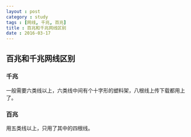 ```yaml
---
layout : post
category : study
tags : [网线, 千兆, 百兆]
title : 百兆和千兆网线区别
date : 2016-03-17
---
```


## 百兆和千兆网线区别

### 千兆

一般需要六类线以上，六类线中间有个十字形的塑料架，八根线上传下载都用上了。

### 百兆

用五类线以上，只用了其中的四根线。
